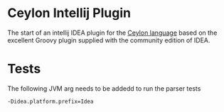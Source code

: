 Ceylon Intellij Plugin
======================

The start of an intellij IDEA plugin for the [Ceylon language](http://ceylon-lang.org/) based on
the excellent Groovy plugin supplied with the community edition of IDEA.

# Tests

The following JVM arg needs to be addedd to run the parser tests

`-Didea.platform.prefix=Idea`
